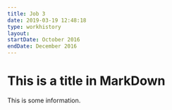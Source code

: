 ```yaml
---
title: Job 3
date: 2019-03-19 12:48:18
type: workhistory
layout:
startDate: October 2016
endDate: December 2016
---
```


# This is a title in MarkDown

This is some information.
